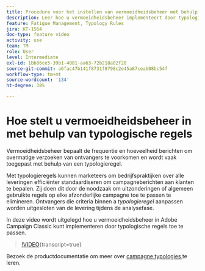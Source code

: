 ```yaml
---
title: Procedure voor het instellen van vermoeidheidsbeheer met behulp van typologische regels in Adobe Campaign Classic
description: Leer hoe u vermoeidheidsbeheer implementeert door typologische regels toe te passen.
feature: Fatigue Management, Typology Rules
jira: KT-1564
doc-type: feature video
activity: use
team: TM
role: User
level: Intermediate
exl-id: 1bb86ce5-39b1-4081-aa63-72b218a02f28
source-git-commit: a6fac47b141f8731f8798c2e45a87ceab08bc54f
workflow-type: tm+mt
source-wordcount: '134'
ht-degree: 38%

---
```


# Hoe stelt u vermoeidheidsbeheer in met behulp van typologische regels

Vermoeidheidsbeheer bepaalt de frequentie en hoeveelheid berichten om overmatige verzoeken van ontvangers te voorkomen en wordt vaak toegepast met behulp van een typologieregel.

Met typologieregels kunnen marketeers om bedrijfspraktijken over alle leveringen efficiënter standaardiseren om campagneberichten aan klanten te bepalen. Zij doen dit door de noodzaak om uitzonderingen of algemeen gebruikte regels op elke afzonderlijke campagne toe te passen te elimineren. Ontvangers die criteria binnen a *typologieregel* aanpassen worden uitgesloten van de levering tijdens de analysefase.

In deze video wordt uitgelegd hoe u vermoeidheidsbeheer in Adobe Campaign Classic kunt implementeren door typologische regels toe te passen.

>[!VIDEO](https://video.tv.adobe.com/v/25090?quality=12&learn=on){transcript=true}

Bezoek de productdocumentatie om meer over [ campagne typologies ](https://experienceleague.adobe.com/docs/campaign-classic/using/orchestrating-campaigns/campaign-optimization/about-campaign-typologies.html?lang=nl) te leren.

